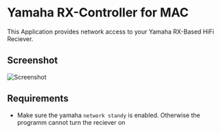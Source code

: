 # Yamaha RX-Controller for MAC
This Application provides network access to your Yamaha RX-Based HiFi Reciever.

## Screenshot
![Screenshot](https://github.com/zvaehn/yamaha-rx-controller-for-mac/raw/master/Screenshot.png)

## Requirements
- Make sure the yamaha `network standy` is enabled. Otherwise the programm cannot turn the reciever on
